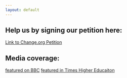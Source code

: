 ```yaml
---
layout: default
---
```

<script src="https://easyfaq.io/js/easyfaq.js" id="mfkim"></script>

## Help us by signing our petition here:

[Link to Change.org Petition](https://www.change.org/p/save-westfield-nursery-queen-mary-university-don-t-evict-our-toddlers)

## Media coverage:

[featured on BBC](https://www.bbc.co.uk/news/articles/clmmvlelk22o)
[featured in Times Higher Educaiton](https://www.timeshighereducation.com/cn/news/parents-left-limbo-university-plans-site-nursery-closure)
